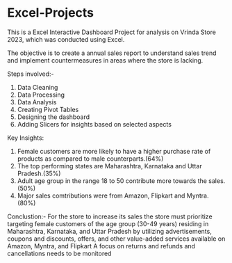 # Excel-Projects
This is a Excel Interactive Dashboard Project for analysis on Vrinda Store 2023, which was conducted using Excel.

The objective is to create a annual sales report to understand sales trend and implement countermeasures in areas where the store is lacking.

Steps involved:-
1. Data Cleaning
2. Data Processing
3. Data Analysis
4. Creating Pivot Tables
5. Designing the dashboard
6. Adding Slicers for insights based on selected aspects

Key Insights:
1. Female customers are more likely to have a higher purchase rate of products as compared to male counterparts.(64%)
2. The top performing states are Maharashtra, Karnataka and Uttar Pradesh.(35%)
3. Adult age group in the range 18 to 50 contribute more towards the sales.(50%)
4. Major sales comtributions were from Amazon, Flipkart and Myntra.(80%)

Conclustion:-
For the store to increase its sales the store must prioritize targeting female customers of the age group (30-49 years) residing in Maharashtra, Karnataka, and Uttar Pradesh by utilizing advertisements, coupons and discounts, offers, and other value-added services available on Amazon, Myntra, and Flipkart
A focus on returns and refunds and cancellations needs to be monitored
